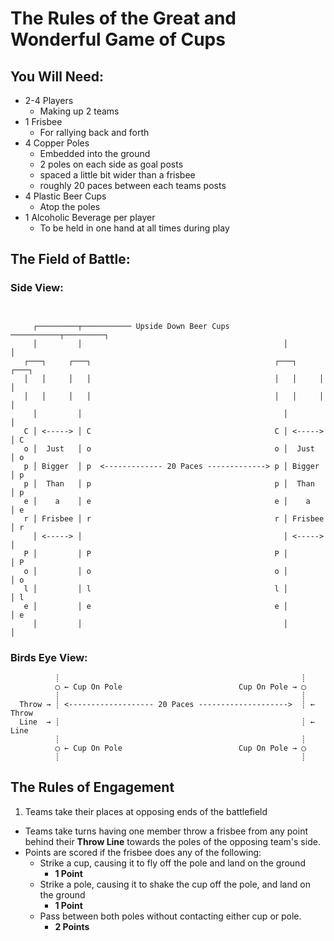 # The Rules of the Great and Wonderful Game of Cups

## You Will Need:

* 2-4 Players
  * Making up 2 teams
* 1 Frisbee
  * For rallying back and forth
* 4 Copper Poles
  * Embedded into the ground
  * 2 poles on each side as goal posts 
  *  spaced a little bit wider than a frisbee
  *  roughly 20 paces between each teams posts
* 4 Plastic Beer Cups
  * Atop the poles
* 1 Alcoholic Beverage per player
  * To be held in one hand at all times during play

## The Field of Battle:

### Side View:

```


     ┌─────────┬─────────── Upside Down Beer Cups ───────────┬─────────┐ 
     │         │                                             │         │ 
   ┌───┐     ┌───┐                                         ┌───┐     ┌───┐    
   │   │     │   │                                         │   │     │   │    
   │   │     │   │                                         │   │     │   │    
     │         │                                             │         │      
   C │ <-----> │ C                                         C │ <-----> │ C    
   o │  Just   │ o                                         o │  Just   │ o    
   p │ Bigger  │ p  <------------- 20 Paces -------------> p │ Bigger  │ p 
   p │  Than   │ p                                         p │  Than   │ p    
   e │    a    │ e                                         e │    a    │ e    
   r │ Frisbee │ r                                         r │ Frisbee │ r    
     │ <-----> │                                             │ <-----> │    
   P │         │ P                                         P │         │ P  
   o │         │ o                                         o │         │ o  
   l │         │ l                                         l │         │ l  
   e │         │ e                                         e │         │ e  
     │         │                                             │         │    

```

### Birds Eye View:

```
          ┊                                                      ┊
          ◯ ← Cup On Pole                          Cup On Pole → ◯      
          ┊                                                      ┊      
  Throw → ┊ <------------------- 20 Paces -------------------->  ┊ ← Throw
  Line  → ┊                                                      ┊ ← Line 
          ┊                                                      ┊      
          ◯ ← Cup On Pole                          Cup On Pole → ◯      
          ┊                                                      ┊
```
 


## The Rules of Engagement

1. Teams take their places at opposing ends of the battlefield
* Teams take turns having one member throw a frisbee from any point behind their **Throw Line** towards the poles of the opposing team's side.
* Points are scored if the frisbee does any of the following:
    * Strike a cup, causing it to fly off the pole and land on the ground
        * **1 Point**
    * Strike a pole, causing it to shake the cup off the pole, and land on the ground
        * **1 Point**
    * Pass between both poles without contacting either cup or pole.
        * **2 Points**
